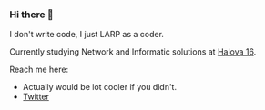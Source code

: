 ### Hi there 👋

I don't write code, I just LARP as a coder.

Currently studying Network and Informatic solutions at [Halova 16](https://spsehalova.sk/).

Reach me here:
  - Actually would be lot cooler if you didn't.
  - [Twitter](twitter.com/pewdiepie)
